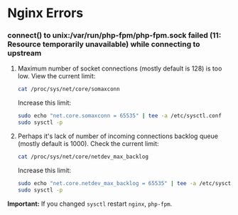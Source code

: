 # Nginx Errors

### connect() to unix:/var/run/php-fpm/php-fpm.sock failed (11: Resource temporarily unavailable) while connecting to upstream

1. Maximum number of socket connections (mostly default is 128) is too low. View the current limit:
    ```bash
    cat /proc/sys/net/core/somaxconn
    ```
    Increase this limit:
    ```bash
    sudo echo "net.core.somaxconn = 65535" | tee -a /etc/sysctl.conf
    sudo sysctl -p
    ```
2. Perhaps it's lack of number of incoming connections backlog queue (mostly default is 1000). Check the current limit:
    ```bash
    cat /proc/sys/net/core/netdev_max_backlog
    ```
    Increase this limit:
    ```bash
    sudo echo "net.core.netdev_max_backlog = 65535" | tee -a /etc/sysctl.conf
    sudo sysctl -p
    ```
**Important:** If you changed `sysctl` restart `nginx`, `php-fpm`.
